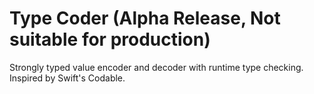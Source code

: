 # Type Coder (Alpha Release, Not suitable for production)

Strongly typed value encoder and decoder with runtime type checking. Inspired by Swift's Codable.
